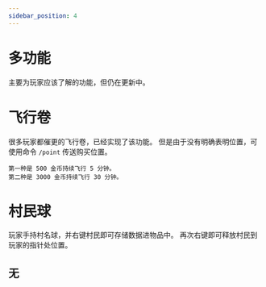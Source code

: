 ```yaml
---
sidebar_position: 4
---
```


# 多功能

主要为玩家应该了解的功能，但仍在更新中。


# 飞行卷

很多玩家都催更的飞行卷，已经实现了该功能。
但是由于没有明确表明位置，可使用命令 `/point` 传送购买位置。

	第一种是 500 金币持续飞行 5 分钟。
	第二种是 3000 金币持续飞行 30 分钟。

 # 村民球

 玩家手持村名球，并右键村民即可存储数据进物品中。
 再次右键即可释放村民到玩家的指针处位置。

## 无

